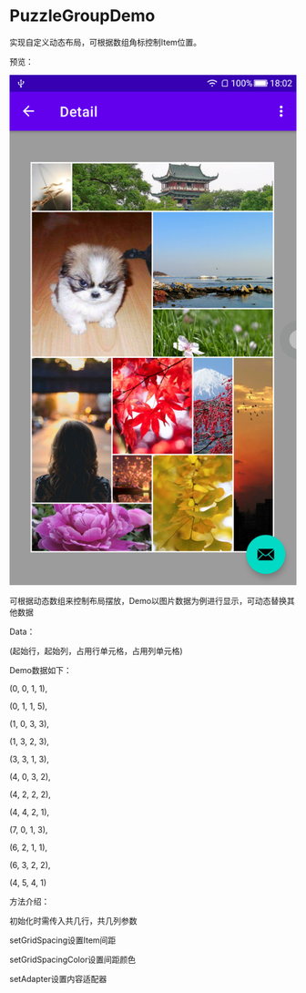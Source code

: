 # PuzzleGroupDemo
实现自定义动态布局，可根据数组角标控制Item位置。

预览：

![png](https://github.com/snmm23/PuzzleGroupDemo/blob/master/pic/screenshot.png)

可根据动态数组来控制布局摆放，Demo以图片数据为例进行显示，可动态替换其他数据



Data：

(起始行，起始列，占用行单元格，占用列单元格)

Demo数据如下：

(0, 0, 1, 1),

(0, 1, 1, 5),

(1, 0, 3, 3),

(1, 3, 2, 3),

(3, 3, 1, 3),

(4, 0, 3, 2),

(4, 2, 2, 2),

(4, 4, 2, 1),

(7, 0, 1, 3),

(6, 2, 1, 1),

(6, 3, 2, 2),

(4, 5, 4, 1)



方法介绍：

初始化时需传入共几行，共几列参数

setGridSpacing设置Item间距

setGridSpacingColor设置间距颜色

setAdapter设置内容适配器

